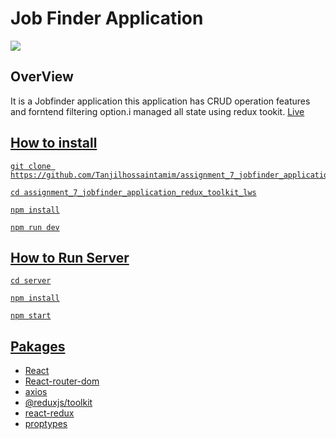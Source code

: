 # Job Finder Application
<img src="https://i.ibb.co/kXfNFcD/rsz-1screenshot-from-2023-09-22-20-34-21.png"/>


## OverView

It is a Jobfinder application this application has CRUD operation features and forntend filtering option.i managed all state using redux tookit.
<a href="http://watery-spark.surge.sh">Live</aa>

## How to install

 ```
git clone https://github.com/Tanjilhossaintamim/assignment_7_jobfinder_application_redux_toolkit_lws.git
```
```
cd assignment_7_jobfinder_application_redux_toolkit_lws
```
```
npm install
```
```
npm run dev
```

## How to Run Server
```
cd server
```
```
npm install
```
```
npm start
```

## Pakages
- React
- React-router-dom
- axios
- @reduxjs/toolkit
- react-redux
- proptypes
